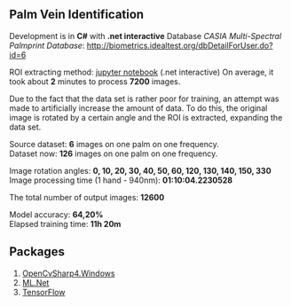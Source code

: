 ## Palm Vein Identification 

Development is in **C#** with **.net interactive**
Database *CASIA Multi-Spectral Palmprint Database*: http://biometrics.idealtest.org/dbDetailForUser.do?id=6

ROI extracting method: [jupyter notebook](net-interactive/roi-new-method.ipynb) (.net interactive)
On average, it took about **2** minutes to process **7200** images.

Due to the fact that the data set is rather poor for training, an attempt was made to artificially increase the amount of data.
To do this, the original image is rotated by a certain angle and the ROI is extracted, expanding the data set.

Source dataset: **6** images on one palm on one frequency.  
Dataset now: **126** images on one palm on one frequency. 

Image rotation angles: **0, 10, 20, 30, 40, 50, 60, 120, 130, 140, 150, 330**  
Image processing time (1 hand - 940nm): **01:10:04.2230528**   

The total number of output images: **12600**

Model accuracy: **64,20%**  
Elapsed training time: **11h 20m**

## Packages
	
1. [OpenCvSharp4.Windows](https://github.com/shimat/opencvsharp)
2. [ML.Net](https://github.com/dotnet/machinelearning)
3. [TensorFlow](https://storage.googleapis.com/tensorflow/windows/gpu/tensorflow_gpu-2.1.0-cp37-cp37m-win_amd64.whl)
